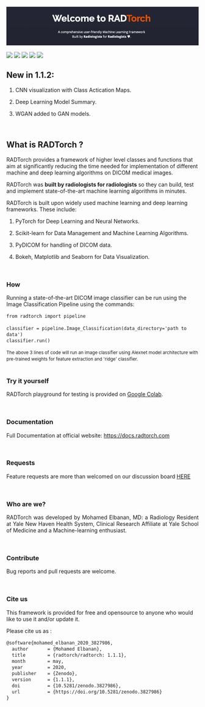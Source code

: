 ![](welcome.png?raw=true)


![](https://img.shields.io/badge/stable%20version-1.1.2-green)
![](https://img.shields.io/badge/nightly%20version-1.1.3-lightgrey)
![](https://zenodo.org/badge/DOI/10.5281/zenodo.3827986.svg)
![](https://img.shields.io/badge/dependencies-up%20to%20date-green)
![](https://img.shields.io/badge/license-AGPL3.0-red)


## New in 1.1.2:

1. CNN visualization with Class Actication Maps.

2. Deep Learning Model Summary.

3. WGAN added to GAN models.

<br>

## What is RADTorch ?
<p style='text-align: justify;'>

RADTorch provides a framework of higher level classes and functions that aim at significantly reducing the time needed for implementation of different machine and deep learning algorithms on DICOM medical images.

RADTorch was **built by radiologists for radiologists** so they can build, test and implement state-of-the-art machine learning algorithms in minutes.


RADTorch is built upon widely used machine learning and deep learning frameworks. These include:

1. PyTorch for Deep Learning and Neural Networks.

2. Scikit-learn for Data Management and Machine Learning Algorithms.

3. PyDICOM for handling of DICOM data.

4. Bokeh, Matplotlib and Seaborn for Data Visualization.

</p>

<br>


### How

Running a state-of-the-art DICOM image classifier can be run using the Image Classification Pipeline using the commands:
```
from radtorch import pipeline

classifier = pipeline.Image_Classification(data_directory='path to data')
classifier.run()
```
<small>
The above 3 lines of code will run an image classifier using Alexnet model architecture with pre-trained weights for feature extraction and 'ridge' classifier.
</small>

<br>
<br>

### Try it yourself
RADTorch playground for testing is provided on [Google Colab](https://colab.research.google.com/drive/1O7op_RtuNs12uIs0QVbwoeZdtbyQ4Q9i).

<br>

### Documentation
Full Documentation at official website: https://docs.radtorch.com

<br>

### Requests
Feature requests are more than welcomed on our discussion board [HERE](https://github.com/radtorch/radtorch/issues/4#issue-573590182)

<br>

### Who are we?
<p style='text-align: justify;'>
RADTorch was developed by Mohamed Elbanan, MD: a Radiology Resident at Yale New Haven Health System, Clinical Research Affiliate at Yale School of Medicine and a Machine-learning enthusiast.
</p>

<br>

### Contribute
Bug reports and pull requests are welcome.

<br>

### Cite us
This framework is provided for free and opensource to anyone who would like to use it and/or update it.

Please cite us as :

```
@software{mohamed_elbanan_2020_3827986,
  author       = {Mohamed Elbanan},
  title        = {radtorch/radtorch: 1.1.1},
  month        = may,
  year         = 2020,
  publisher    = {Zenodo},
  version      = {1.1.1},
  doi          = {10.5281/zenodo.3827986},
  url          = {https://doi.org/10.5281/zenodo.3827986}
}
```
